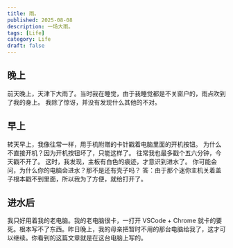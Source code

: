 ```yaml
---
title: 雨。
published: 2025-08-08
description: 一场大雨。
tags: [Life]
category: Life
draft: false
---
```


## 晚上
前天晚上，天津下大雨了。当时我在睡觉，由于我睡觉都是不关窗户的，雨点吹到了我的身上。
我除了惊讶，并没有发现什么其他的不对。

## 早上
转天早上，我像往常一样，用手机附赠的卡针戳着电脑里面的开机按钮。
为什么不直接开机？因为开机按钮坏了，只能这样了。
往常我也最多戳个五六分钟，今天戳不开了。
这时，我发现，主板有白色的痕迹，才意识到进水了。
你可能会问，为什么你的电脑会进水？那不是还有壳子吗？
答：由于那个迷你主机关着盖子根本戳不到里面，所以我为了方便，就给打开了。

## 进水后
我只好用着我的老电脑。我的老电脑很卡，一打开 VSCode + Chrome 就卡的要死。根本写不了东西。昨日晚上，我的母亲把暂时不用的那台电脑给我了，这才可以继续。你看到的这篇文章就是在这台电脑上写的。


